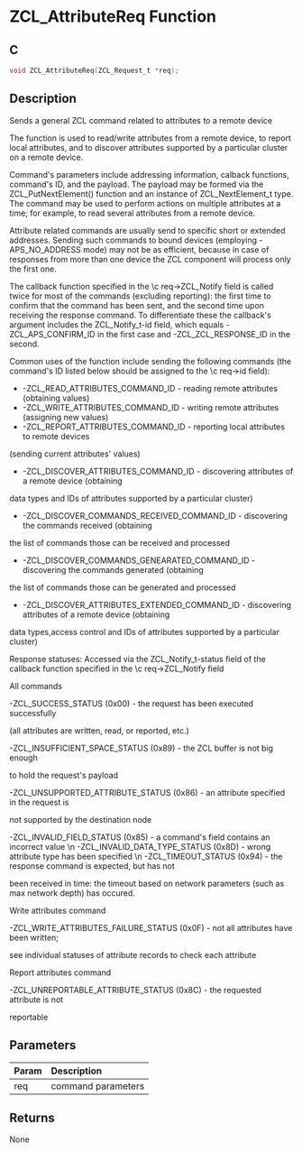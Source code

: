 # ZCL_AttributeReq Function

## C

```c
void ZCL_AttributeReq(ZCL_Request_t *req);
```

## Description

 Sends a general ZCL command related to attributes to a remote device

The function is used to read/write attributes from a remote device, to report
local attributes, and to discover attributes supported by a particular cluster
on a remote device.

Command's parameters include addressing information, calback functions, command's
ID, and the payload. The payload may be formed via the ZCL_PutNextElement()  function
and an instance of ZCL_NextElement_t type. The command may be used to perform
actions on multiple attributes at a time; for example, to read several attributes
from a remote device.

Attribute related commands are usually send to specific short or extended   addresses.
Sending such commands to bound devices (employing -APS_NO_ADDRESS mode) may not
be as efficient, because in case of responses from more than one device the ZCL
component will process only the first one.

The callback function specified in the \c req->ZCL_Notify field is called twice
for most of the commands (excluding reporting): the first time to confirm that the
command has been sent, and the second time upon receiving the response command.
To differentiate these the callback's argument includes the ZCL_Notify_t-id field,
which equals -ZCL_APS_CONFIRM_ID in the first case and -ZCL_ZCL_RESPONSE_ID in the
second.

Common uses of the function include sending the following commands (the command's
ID listed below should be assigned to the \c req->id field):

- -ZCL_READ_ATTRIBUTES_COMMAND_ID - reading remote attributes (obtaining values)
- -ZCL_WRITE_ATTRIBUTES_COMMAND_ID - writing remote attributes (assigning new values)
- -ZCL_REPORT_ATTRIBUTES_COMMAND_ID - reporting local attributes to remote devices

(sending current attributes' values)

- -ZCL_DISCOVER_ATTRIBUTES_COMMAND_ID - discovering attributes of a remote device (obtaining

data types and IDs of attributes supported by a particular cluster)

- -ZCL_DISCOVER_COMMANDS_RECEIVED_COMMAND_ID - discovering the commands received (obtaining

the list of commands those can be received and processed

- -ZCL_DISCOVER_COMMANDS_GENEARATED_COMMAND_ID - discovering the commands generated (obtaining

the list of commands those can be generated and processed

- -ZCL_DISCOVER_ATTRIBUTES_EXTENDED_COMMAND_ID - discovering attributes of a remote device (obtaining

data types,access control and IDs of attributes supported by a particular cluster)

Response statuses:
Accessed via the ZCL_Notify_t-status field of the callback function specified in
the \c req->ZCL_Notify field 

All commands

-ZCL_SUCCESS_STATUS (0x00) - the request has been executed successfully

(all attributes are written, read, or reported, etc.) 


-ZCL_INSUFFICIENT_SPACE_STATUS (0x89) - the ZCL buffer is not big enough

to hold the request's payload 


-ZCL_UNSUPPORTED_ATTRIBUTE_STATUS (0x86) - an attribute specified in the request is

not supported by the destination node 


-ZCL_INVALID_FIELD_STATUS (0x85) - a command's field contains an incorrect value \n
-ZCL_INVALID_DATA_TYPE_STATUS (0x8D) - wrong attribute type has been specified \n
-ZCL_TIMEOUT_STATUS (0x94) - the response command is expected, but has not

been received in time: the timeout based on network parameters (such as max network
depth) has occured.

Write attributes command

-ZCL_WRITE_ATTRIBUTES_FAILURE_STATUS (0x0F) - not all attributes have been written;

see individual statuses of attribute records to check each attribute 

Report attributes command

-ZCL_UNREPORTABLE_ATTRIBUTE_STATUS (0x8C) - the requested attribute is not

reportable 


## Parameters

| Param | Description |
|:----- |:----------- |
| req | command parameters  

## Returns

 None 

